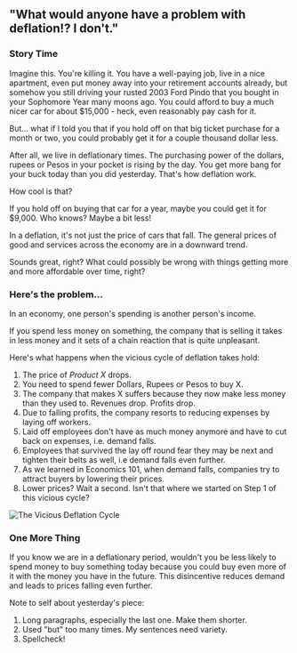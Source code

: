 ## "What would anyone have a problem with deflation!? I don't."


### Story Time
Imagine this. You're killing it. You have a well-paying job, live in a nice apartment, even put money away into your retirement accounts already, but somehow you still driving your rusted 2003 Ford Pindo that you bought in your Sophomore Year many moons ago. You could afford to buy a much nicer car for about $15,000 - heck, even reasonably pay cash for it. 

But... what if I told you that if you hold off on that big ticket purchase for a month or two, you could probably get it for a couple thousand dollar less. 

After all, we live in deflationary times. The purchasing power of the dollars, rupees or Pesos in your pocket is rising by the day. You get more bang for your buck today than you did yesterday. That's how deflation work.

How cool is that?

If you hold off on buying that car for a year, maybe you could get it for $9,000. Who knows? Maybe a bit less!

In a deflation, it's not just the price of cars that fall. The general prices of good and services across the economy are in a downward trend.

Sounds great, right? What could possibly be wrong with things getting more and more affordable over time, right?


### Here's the problem...

In an economy, one person's spending is another person's income.

If you spend less money on something, the company that is selling it takes in less money and it sets of a chain reaction that is quite unpleasant.

Here's what happens when the vicious cycle of deflation takes hold:

1. The price of *Product X* drops. 
2. You need to spend fewer Dollars, Rupees or Pesos to buy X.
3. The company that makes X suffers because they now make less money than they used to. Revenues drop. Profits drop.
4. Due to falling profits, the company resorts to reducing expenses by laying off workers.
5. Laid off employees don't have as much money anymore and have to cut back on expenses, i.e. demand falls.
6. Employees that survived the lay off round fear they may be next and tighten their belts as well, i.e demand falls even further.
7. As we learned in Economics 101, when demand falls, companies try to attract buyers by lowering their prices.
8. Lower prices? Wait a second. Isn't that where we started on Step 1 of this vicious cycle?

![The Vicious Deflation Cycle](https://i.imgur.com/322UM1t.gif)

### One More Thing
If you know we are in a deflationary period, wouldn't you be less likely to spend money to buy something today because you could buy even more of it with the money you have in the future. This disincentive reduces demand and leads to prices falling even further.


Note to self about yesterday's piece:
1. Long paragraphs, especially the last one. Make them shorter.
2. Used "but" too many times. My sentences need variety. 
3. Spellcheck! 
